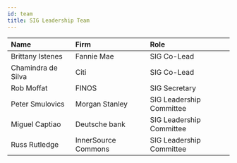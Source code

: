 ```yaml
---
id: team
title: SIG Leadership Team
---
```


| Name           | Firm                | Role                     |
| :------------- | :------------------ | :----------------------- |
| Brittany Istenes | Fannie Mae        | SIG Co-Lead              |
| Chamindra de Silva  | Citi           | SIG Co-Lead              |
| Rob Moffat    | FINOS  | SIG Secretary            |
| Peter Smulovics   | Morgan Stanley      | SIG Leadership Committee |
| Miguel Captiao  | Deutsche bank            | SIG Leadership Committee |
| Russ Rutledge  | InnerSource Commons | SIG Leadership Committee |
